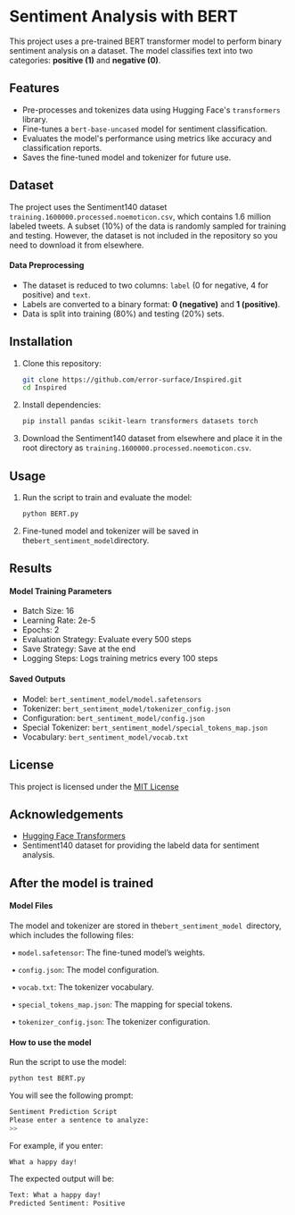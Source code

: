 # Sentiment Analysis with BERT

This project uses a pre-trained BERT transformer model to perform binary sentiment analysis on a dataset. The model classifies text into two categories: **positive (1)** and **negative (0)**.

## Features

- Pre-processes and tokenizes data using Hugging Face's `transformers` library.
- Fine-tunes a `bert-base-uncased` model for sentiment classification.
- Evaluates the model's performance using metrics like accuracy and classification reports.
- Saves the fine-tuned model and tokenizer for future use.

## Dataset

The project uses the Sentiment140 dataset `training.1600000.processed.noemoticon.csv`, which contains 1.6 million labeled tweets. A subset (10%) of the data is randomly sampled for training and testing. However, the dataset is not included in the repository so you need to download it from elsewhere. 

#### Data Preprocessing

- The dataset is reduced to two columns: `label` (0 for negative, 4 for positive) and `text`.
- Labels are converted to a binary format: **0 (negative)** and **1 (positive)**.
- Data is split into training (80%) and testing (20%) sets.

## Installation

1. Clone this repository:

   ```bash
   git clone https://github.com/error-surface/Inspired.git
   cd Inspired
   ```

2. Install dependencies:

   ```bash
   pip install pandas scikit-learn transformers datasets torch
   ```

3. Download the Sentiment140 dataset from elsewhere and place it in the root directory as `training.1600000.processed.noemoticon.csv`.

## Usage

1. Run the script to train and evaluate the model:

   ```python
   python BERT.py
   ```

2. Fine-tuned model and tokenizer will be saved in the`bert_sentiment_model`directory. 

## Results

#### Model Training Parameters

- Batch Size: 16
- Learning Rate: 2e-5
- Epochs: 2
- Evaluation Strategy: Evaluate every 500 steps
- Save Strategy: Save at the end
- Logging Steps: Logs training metrics every 100 steps

#### Saved Outputs

- Model: `bert_sentiment_model/model.safetensors`
- Tokenizer: `bert_sentiment_model/tokenizer_config.json`
- Configuration: `bert_sentiment_model/config.json`
- Special Tokenizer: `bert_sentiment_model/special_tokens_map.json`
- Vocabulary: `bert_sentiment_model/vocab.txt`

## License

This project is licensed under the [MIT License](LICENSE)

## Acknowledgements

- [Hugging Face Transformers](https://github.com/huggingface/transformers)
- Sentiment140 dataset for providing the labeld data for sentiment analysis.

##  After the model is trained

#### Model Files

The model and tokenizer are stored in the`bert_sentiment_model `directory, which includes the following files:

​	•	`model.safetensor`: The fine-tuned model’s weights.

​	•	`config.json`: The model configuration.

​	•	`vocab.txt`: The tokenizer vocabulary.

​	•	`special_tokens_map.json`: The mapping for special tokens.

​	•    `tokenizer_config.json`: The tokenizer configuration.

#### How to use the model

Run the script to use the model:

```bash
python test BERT.py
```

You will see the following prompt:

```bash
Sentiment Prediction Script
Please enter a sentence to analyze:
>> 
```

For example, if you enter:

```bash
What a happy day!
```

The expected output will be: 

```bash
Text: What a happy day!
Predicted Sentiment: Positive
```
